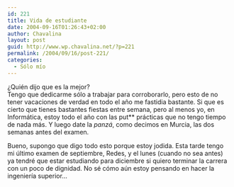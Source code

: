 ```yaml
---
id: 221
title: Vida de estudiante
date: 2004-09-16T01:26:43+02:00
author: Chavalina
layout: post
guid: http://www.wp.chavalina.net/?p=221
permalink: /2004/09/16/post-221/
categories:
  - Sólo mío
---
```

&iquest;Qui&eacute;n dijo que es la mejor?  
Tengo que dedicarme s&oacute;lo a trabajar para corroborarlo, pero esto de no tener vacaciones de verdad en todo el a&ntilde;o me fastidia bastante. Si que es cierto que tienes bastantes fiestas entre semana, pero al menos yo, en Inform&aacute;tica, estoy todo el a&ntilde;o con las put** pr&aacute;cticas que no tengo tiempo de nada m&aacute;s. Y luego date la _panz&aacute;_, como decimos en Murcia, las dos semanas antes del examen.

Bueno, supongo que digo todo esto porque estoy jodida. Esta tarde tengo mi &uacute;ltimo examen de septiembre, Redes, y el lunes (cuando no sea antes) ya tendr&eacute; que estar estudiando para diciembre si quiero terminar la carrera con un poco de dignidad. No s&eacute; c&oacute;mo a&uacute;n estoy pensando en hacer la ingenier&iacute;a superior&#8230;